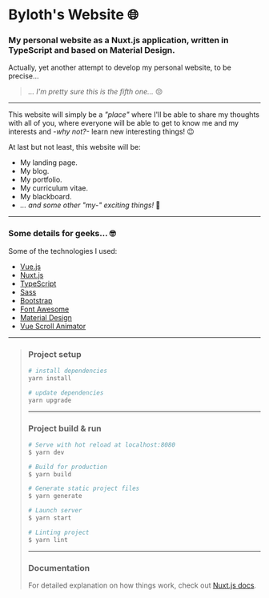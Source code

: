 # Byloth's Website 🌐 #

### My personal website as a Nuxt.js application, written in TypeScript and based on Material Design. ###

Actually, yet another attempt to develop my personal website, to be precise...

> *... I'm pretty sure this is the fifth one...* 😒

---

This website will simply be a *"place"* where I'll be able to share my thoughts with all of you, where everyone will be able to get to know me and my interests and *-why not?-* learn new interesting things! 😉

At last but not least, this website will be:

* My landing page.
* My blog.
* My portfolio.
* My curriculum vitae.
* My blackboard.
* *... and some other "my-" exciting things!* 🤣

---

### Some details for geeks... 🤓 ###

Some of the technologies I used:

* [Vue.js](https://vuejs.org/)
* [Nuxt.js](https://nuxtjs.org/)
* [TypeScript](https://www.typescriptlang.org/)
* [Sass](https://sass-lang.com/)
* [Bootstrap](https://getbootstrap.com/)
* [Font Awesome](https://fontawesome.com/)
* [Material Design](https://material.io/)
* [Vue Scroll Animator](https://github.com/Byloth/vue-scroll-animator)

---

> ### Project setup ###
>
> ```bash
> # install dependencies
> yarn install
>
> # update dependencies
> yarn upgrade
> ```
>
> ---
>
> ### Project build & run ###
>
> ```bash
> # Serve with hot reload at localhost:8080
> $ yarn dev
>
> # Build for production
> $ yarn build
> 
> # Generate static project files
> $ yarn generate
>
> # Launch server
> $ yarn start
>
> # Linting project
> $ yarn lint
> ```
>
> ---
>
> ### Documentation ###
>
> For detailed explanation on how things work, check out [Nuxt.js docs](https://nuxtjs.org).
>
